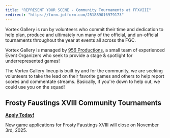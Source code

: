 ```yaml
---
title: "REPRESENT YOUR SCENE - Community Tournaments at FFXVIII"
redirect: "https://form.jotform.com/251889016979173"
---
```

Vortex Gallery is run by volunteers who commit their time and dedication to help plan, produce and ultimately run many of the official, and un-official tournaments throughout the year at events all across the FGC.

Vortex Gallery is managed by <a href="https://twitter.com/956productions">956 Productions</a>, a small team of experienced Event Organizers who seek to provide a stage & spotlight for underrepresented games!

The Vortex Gallery lineup is built by and for the community, we are seeking volunteers to take the lead on their favorite games and others to help report scores and commentate streams. Basically, if you're down to help out, we could use you on the squad!

<!--
## Choose Your Destiny!
Click a button to access the volunteer application form in a new tab.
<div class="buttons">
<a class="button is-success" href="https://form.jotform.com/251888267423164" target="_blank">
  <b>Vortex Gallery Online 2025</b>
</a>
<a class="button is-primary" href="https://form.jotform.com/251889016979173" target="_blank">
  <b>Vortex Gallery x Frosty Faustings XVIII</b>
</a>
</div>
-->

## Frosty Faustings XVIII Community Tournaments 
<a class="button is-primary" href="https://form.jotform.com/251889016979173" target="_blank">
  <b>Apply Today!</b>
</a>

New game applications for Frosty Faustings XVIII will close on November 3rd, 2025.

